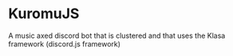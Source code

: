 # KuromuJS
A music axed discord bot that is clustered and that uses the Klasa framework (discord.js framework)
